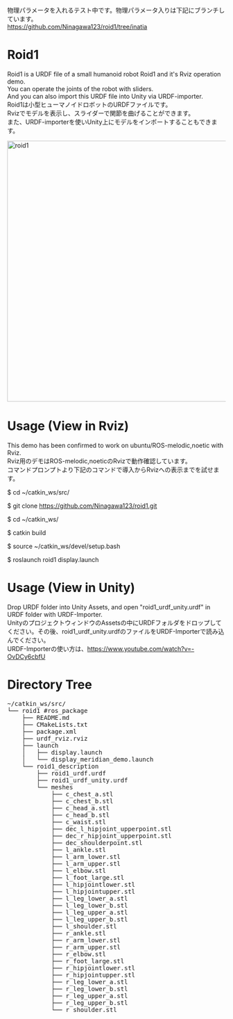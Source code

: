 物理パラメータを入れるテスト中です。物理パラメータ入りは下記にブランチしています。  
https://github.com/Ninagawa123/roid1/tree/inatia

# Roid1
  
Roid1 is a URDF file of a small humanoid robot Roid1 and it's Rviz operation demo.  
You can operate the joints of the robot with sliders.  
And you can also import this URDF file into Unity via URDF-importer.  
Roid1は小型ヒューマノイドロボットのURDFファイルです。  
Rvizでモデルを表示し、スライダーで関節を曲げることができます。  
また、URDF-importerを使いUnity上にモデルをインポートすることもできます。  

<img width="600" alt="roid1" src="https://user-images.githubusercontent.com/8329123/189541198-b70175dd-b50d-4334-860d-81675eec0de5.png">
  
  
# Usage (View in Rviz)
  
This demo has been confirmed to work on ubuntu/ROS-melodic,noetic with Rviz.  
Rviz用のデモはROS-melodic,noeticのRvizで動作確認しています。  
コマンドプロンプトより下記のコマンドで導入からRvizへの表示までを試せます。
  
$ cd ~/catkin_ws/src/  
  
$ git clone https://github.com/Ninagawa123/roid1.git  
  
$ cd ~/catkin_ws/  
  
$ catkin build  
  
$ source ~/catkin_ws/devel/setup.bash  
  
$ roslaunch roid1 display.launch  
  
# Usage (View in Unity)  
  
Drop URDF folder into Unity Assets, and open "roid1_urdf_unity.urdf" in URDF folder with URDF-Importer.  
UnityのプロジェクトウィンドウのAssetsの中にURDFフォルダをドロップしてください。その後、roid1_urdf_unity.urdfのファイルをURDF-Importerで読み込んでください。  
URDF-Importerの使い方は、https://www.youtube.com/watch?v=-OvDCy6cbfU  
  
  
# Directory Tree

<pre>
~/catkin_ws/src/
└── roid1 #ros_package
    ├── README.md
    ├── CMakeLists.txt
    ├── package.xml
    ├── urdf_rviz.rviz
    ├── launch
    │   ├── display.launch
    │   └── display_meridian_demo.launch
    └── roid1_description
        ├── roid1_urdf.urdf
        ├── roid1_urdf_unity.urdf
        └── meshes    
            ├── c_chest_a.stl
            ├── c_chest_b.stl
            ├── c_head_a.stl
            ├── c_head_b.stl
            ├── c_waist.stl
            ├── dec_l_hipjoint_upperpoint.stl
            ├── dec_r_hipjoint_upperpoint.stl
            ├── dec_shoulderpoint.stl
            ├── l_ankle.stl
            ├── l_arm_lower.stl
            ├── l_arm_upper.stl
            ├── l_elbow.stl
            ├── l_foot_large.stl
            ├── l_hipjointlower.stl
            ├── l_hipjointupper.stl
            ├── l_leg_lower_a.stl
            ├── l_leg_lower_b.stl
            ├── l_leg_upper_a.stl
            ├── l_leg_upper_b.stl
            ├── l_shoulder.stl
            ├── r_ankle.stl
            ├── r_arm_lower.stl
            ├── r_arm_upper.stl
            ├── r_elbow.stl
            ├── r_foot_large.stl
            ├── r_hipjointlower.stl
            ├── r_hipjointupper.stl
            ├── r_leg_lower_a.stl
            ├── r_leg_lower_b.stl
            ├── r_leg_upper_a.stl
            ├── r_leg_upper_b.stl
            └── r_shoulder.stl
</pre>
